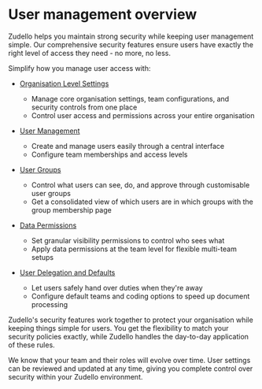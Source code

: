 # User management overview

Zudello helps you maintain strong security while keeping user management simple. Our comprehensive security features ensure users have exactly the right level of access they need - no more, no less.

Simplify how you manage user access with:

- [Organisation Level Settings](organisation-level-settings.md)
    - Manage core organisation settings, team configurations, and security controls from one place
    - Control user access and permissions across your entire organisation

- [User Management](user-management.md)
    - Create and manage users easily through a central interface
    - Configure team memberships and access levels

- [User Groups](user-groups.md)
    - Control what users can see, do, and approve through customisable user groups
    - Get a consolidated view of which users are in which groups with the group membership page

- [Data Permissions](data-permissions.md)
    - Set granular visibility permissions to control who sees what
    - Apply data permissions at the team level for flexible multi-team setups

- [User Delegation and Defaults](user-delegation-and-defaults.md)
    - Let users safely hand over duties when they're away
    - Configure default teams and coding options to speed up document processing

Zudello's security features work together to protect your organisation while keeping things simple for users. You get the flexibility to match your security policies exactly, while Zudello handles the day-to-day application of these rules.

We know that your team and their roles will evolve over time. User settings can be reviewed and updated at any time, giving you complete control over security within your Zudello environment. 
